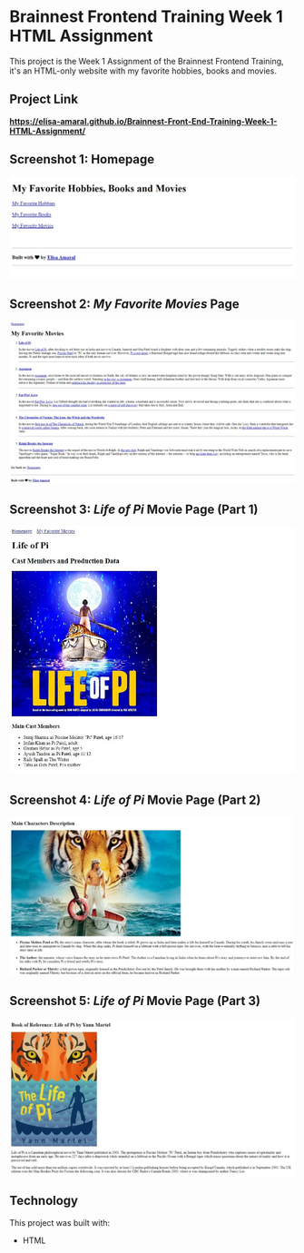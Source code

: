 # Brainnest Frontend Training Week 1 HTML Assignment

This project is the Week 1 Assignment of the Brainnest Frontend Training, it's an HTML-only website with my favorite hobbies, books and movies.

## Project Link

**https://elisa-amaral.github.io/Brainnest-Front-End-Training-Week-1-HTML-Assignment/**

## Screenshot 1: Homepage

![Screenshot](/images/screenshots/Screenshot_1.png)

## Screenshot 2: *My Favorite Movies* Page

![Screenshot](/images/screenshots/Screenshot_2.png)

## Screenshot 3: *Life of Pi* Movie Page (Part 1) 

![Screenshot](/images/screenshots/Screenshot_3.png)

## Screenshot 4: *Life of Pi* Movie Page (Part 2) 

![Screenshot](/images/screenshots/Screenshot_4.png)

## Screenshot 5: *Life of Pi* Movie Page (Part 3) 

![Screenshot](/images/screenshots/Screenshot_5.png)

## Technology

This project was built with: 
+ HTML
